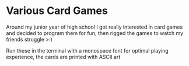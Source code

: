 # Various Card Games
Around my junior year of high school I got really interested in card games and decided to program them for fun, then rigged the games to watch my friends struggle >:)

Run these in the terminal with a monospace font for optimal playing experience, the cards are printed with ASCII art
